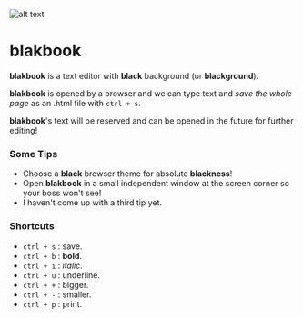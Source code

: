 ![alt text](https://user-images.githubusercontent.com/60722582/76385879-ddc65780-639d-11ea-94ff-27163a38b186.png)
# blakbook

**blakbook** is a text editor with **black** background (or **blackground**).

**blakbook** is opened by a browser and we can type text and *save the whole page* as an .html file with `ctrl + s`.

**blakbook**'s text will be reserved and can be opened in the future for further editing!

### Some Tips
- Choose a **black** browser theme for absolute **blackness**!
- Open **blakbook** in a small independent window at the screen corner so your boss won't see!
- I haven't come up with a third tip yet.

### Shortcuts
- `ctrl + s` : save.
- `ctrl + b` : **bold**.
- `ctrl + i` : *italic*.
- `ctrl + u` : underline.
- `ctrl + +` : bigger.
- `ctrl + -` : smaller.
- `ctrl + p` : print.

